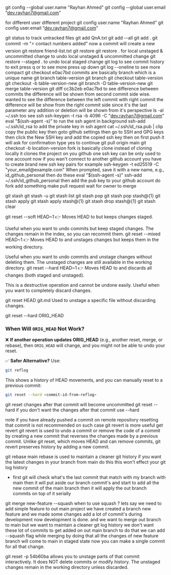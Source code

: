 git config --global user.name "Rayhan Ahmed"
git config --global user.email “dev.rayhan7@gmail.com”

for different user different project
git config user.name "Rayhan Ahmed"
git config user.email “dev.rayhan7@gmail.com”

git status
to track untracked files
git add QnA.txt
git add --all
git add .
git commit -m ":zap: contact numbers added"
now a commit will create a new version
git restore friend-list.txt
git restore <directory>
git restore . for local unstaged & uncommitted change to undo local unstaged & uncommitted change
git restore --staged . to undo local staged change
git log to see commit history to exit press q or to see more press up down
git log --oneline to see more compact
git checkout e0ac7bd commits are basically branch which is a unique name 
git branch table-version
git branch
git checkout table-version
git checkout -b table-version-new
git branch -D table-version-new
git merge table-version
git diff cc3b2eb e0ac7bd to see difference between commits the difference will be shown from second commit side wise. wanted to see the difference between the left commit with right commit the difference will be show from the right commit side since it's the last parameter any addition or deletion will be shown from it's perspective
ls -al ~/.ssh too see ssh
ssh-keygen -t rsa -b 4096 -C "dev.rayhan7@gmail.com"
eval "$(ssh-agent -s)” to run the ssh agent in background
ssh-add ~/.ssh/id_rsa to add the private key in ssh agent
cat ~/.ssh/id_rsa.pub | clip copy the public key
then goto github settings then go to SSH and GPG keys then click the New SSH key and add the copied ssh key then on first push it will ask for confirmation type yes to continue
git pull origin main
git checkout -b location-version
fork is basically clone instead of cloning locally it clones the project on you github
one ssh key can be only used to one account now if you wan't connect to another github account you have to create brand new ssh key pairs
for example 
ssh-keygen -t ed25519 -C "your_email@example.com"
When prompted, save it with a new name, e.g., id_github_personal
then do these
eval "$(ssh-agent -s)"
ssh-add ~/.ssh/id_github_personal
then add the pub key to your github account
do fork add something make pull request wait for owner to merge

git stash
git stash -u
git stash list
git stash pop
git stash pop stash@{1}
git stash apply
git stash apply stash@{1}
git stash drop stash@{1}
git stash clear

git reset --soft HEAD~1
👉 Moves HEAD to <commit> but keeps changes staged.

Useful when you want to undo commits but keep staged changes.
The changes remain in the index, so you can recommit them.
git reset --mixed HEAD~1
👉 Moves HEAD to <commit> and unstages changes but keeps them in the working directory.

Useful when you want to undo commits and unstage changes without deleting them.
The unstaged changes are still available in the working directory.
git reset --hard HEAD~1
👉 Moves HEAD to <commit> and discards all changes (both staged and unstaged).

This is a destructive operation and cannot be undone easily.
Useful when you want to completely discard changes.

git reset HEAD git.md
Used to unstage a specific file without discarding changes.

git reset --hard ORIG_HEAD
### **When Will `ORIG_HEAD` Not Work?**
❌ **If another operation updates ORIG_HEAD** (e.g., another reset, merge, or rebase), then `ORIG_HEAD` will change, and you might not be able to undo your reset.

✅ **Safer Alternative?**
Use:
```sh
git reflog
```
This shows a history of HEAD movements, and you can manually reset to a previous commit:
```sh
git reset --hard <commit-id-from-reflog>
```
git reset <commit-id> changes after that commit will become uncommitted
git reset --hard <commit-id> if you don't want the changes after that commit use --hard

note if you have already pushed a commit on remote repository resetting that commit is not recommended on such case git revert is more useful
get revert <commit-id>
git revert is used to undo a commit or remove the code of a commit by creating a new commit that reverses the changes made by a previous commit. Unlike git reset, which moves HEAD and can remove commits, git revert preserves history by adding a new commit.

git rebase main rebase is used to maintain a cleaner git history if you want the latest changes in your branch from main do this this won't effect your git log history
* first git will check what's the last commit that match with my branch with main then it will put aside our branch commit's and start to add all the new commit of the main branch then it will apply the out branch commits on top of it serially

git merge new-feature --squash 
when to use squash ? lets say we need to add simple feature to out main project we have created a branch new feature and we made some changes add a lot of commit's during development now development is done. and we want to merge out branch to main but we want to maintain a cleaner git log history we don't want these lot of commits to get added on out main branch to do that we can add --squash flag while merging by doing that all the changes of new feature branch will come to main in staged state now you can make a single commit for all that change.

git reset -p 54b60ba allows you to unstage parts of that commit interactively.
It does NOT delete commits or modify history.
The unstaged changes remain in the working directory unless discarded.